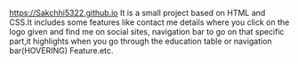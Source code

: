 https://Sakchhi5322.github.io
It is a small project based on HTML and CSS.It includes some features like contact me details where you click on the logo given and find me on social sites,
navigation bar to go on that specific part,it highlights when you  go through the education table or navigation bar(HOVERING) Feature.etc.
